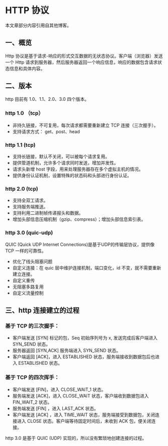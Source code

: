 # HTTP 协议
 本文章部分内容引用自其他博客。
## 一、概览
 Http 协议是基于请求-响应的形式交互数据的无状态协议。客户端（浏览器）发送一个 Http 请求到服务器，然后服务器返回一个响应信息，响应的数据包含请求状态信息和具体内容。

## 二、版本
http 目前有 1.0、1.1、2.0、3.0 四个版本。
### http 1.0 （tcp）
- 非持久链接，不可复用，每次请求都需要重新建立 TCP 连接（三次握手）。
- 支持请求方式： get、post、head
### http 1.1 (tcp)
- 支持长链接，默认不关闭，可以被每个请求复用。
- 提供管道机制，允许多个请求同时发送，增加并发性。
- 请求头新增 host 字段，用来处理服务器存在多个虚拟主机的情况。
- 提供身份认证机制，设置特殊的状态码和头部进行身份认证。
### http 2.0 (tcp)
- 支持全双工请求。
- 支持服务端推送。
- 支持利用二进制帧传递报头和数据。
- 增加头部信息压缩机制（gzip、compress）；增加头部信息索引表。
### http 3.0 (quic-udp)
QUIC (Quick UDP Internet Connections)是基于UDP的传输层协议，提供像 TCP 一样的可靠性。
- 优化了线头阻塞问题
- 自定义连接：在 quic 层中维护连接机制，端口变化，id 不变，就不需要重新建立连接。
- 自定义重传
- 无阻塞多路复用
- 自定义流量控制
## 三、http 连接建立的过程
### 基于 TCP 的三次握手：
- 客户端发送 [SYN] 标记的包，Seq 初始序列号为 x, 发送完成后客户端进入 SYN_SEND 状态。
- 服务器返回 [SYN,ACK] 服务端进入 SYN_SEND 状态。
- 客户端返回 [ACK]，进入 ESTABLISHED 状态，服务端接收到数据包后也进入 ESTABLISHED 状态。

### 基于 TCP 的四次挥手：
- 客户端发送 [FIN]，进入 CLOSE_WAIT_1 状态。
- 服务端发送 [ACK]，进入 CLOSE_WAIT 状态，客户端收到数据包进入 FIN_WAIT_2 状态。
- 服务端发送 [FIN] ，进入 LAST_ACK 状态。
- 客户端发送 [ACK] ，进入 TIME_WAIT 状态，服务端接受到数据包，关闭连接进入 CLOSE 状态。客户端等待固定时间后，未收到 ACK 包，便关闭连接。

http 3.0 是基于 QUIC (UDP) 实现的，所以没有繁琐地创建连接的过程。
